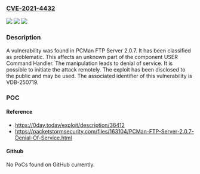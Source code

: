 ### [CVE-2021-4432](https://cve.mitre.org/cgi-bin/cvename.cgi?name=CVE-2021-4432)
![](https://img.shields.io/static/v1?label=Product&message=FTP%20Server&color=blue)
![](https://img.shields.io/static/v1?label=Version&message=%3D%202.0.7%20&color=brighgreen)
![](https://img.shields.io/static/v1?label=Vulnerability&message=CWE-404%20Denial%20of%20Service&color=brighgreen)

### Description

A vulnerability was found in PCMan FTP Server 2.0.7. It has been classified as problematic. This affects an unknown part of the component USER Command Handler. The manipulation leads to denial of service. It is possible to initiate the attack remotely. The exploit has been disclosed to the public and may be used. The associated identifier of this vulnerability is VDB-250719.

### POC

#### Reference
- https://0day.today/exploit/description/36412
- https://packetstormsecurity.com/files/163104/PCMan-FTP-Server-2.0.7-Denial-Of-Service.html

#### Github
No PoCs found on GitHub currently.


